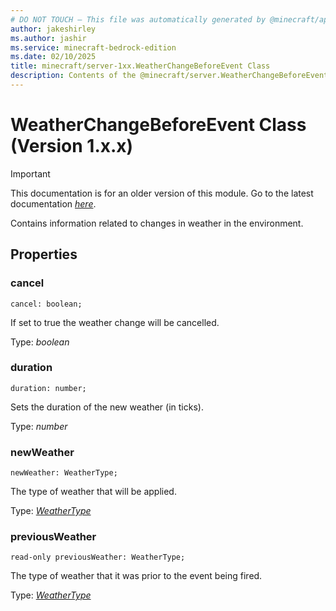 ```yaml
---
# DO NOT TOUCH — This file was automatically generated by @minecraft/api-docs-generator, to report problems file an issue at https://github.com/Mojang/minecraft-scripting-libraries
author: jakeshirley
ms.author: jashir
ms.service: minecraft-bedrock-edition
ms.date: 02/10/2025
title: minecraft/server-1xx.WeatherChangeBeforeEvent Class
description: Contents of the @minecraft/server.WeatherChangeBeforeEvent class (Version 1.x.x).
---
```

# WeatherChangeBeforeEvent Class (Version 1.x.x)

> [!IMPORTANT]
> This documentation is for an older version of this module. Go to the latest documentation [*here*](../../../scriptapi/minecraft/server/WeatherChangeBeforeEvent.md).

Contains information related to changes in weather in the environment.

## Properties

### **cancel**
`cancel: boolean;`

If set to true the weather change will be cancelled.

Type: *boolean*

### **duration**
`duration: number;`

Sets the duration of the new weather (in ticks).

Type: *number*

### **newWeather**
`newWeather: WeatherType;`

The type of weather that will be applied.

Type: [*WeatherType*](WeatherType.md)

### **previousWeather**
`read-only previousWeather: WeatherType;`

The type of weather that it was prior to the event being fired.

Type: [*WeatherType*](WeatherType.md)
